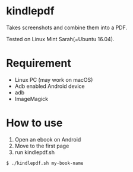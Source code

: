 # kindlepdf

Takes screenshots and combine them into a PDF.

Tested on Linux Mint Sarah(=Ubuntu 16.04).

# Requirement

- Linux PC (may work on macOS)
- Adb enabled Android device
- adb  
- ImageMagick

# How to use

1. Open an ebook on Android
2. Move to the first page 
3. run kindlepdf.sh 
```
$ ./kindlepdf.sh my-book-name
```


